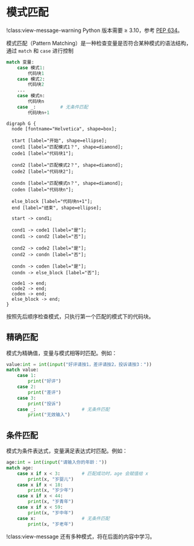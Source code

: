 # 模式匹配

!class:view-message-warning
Python 版本需要 $\geq$ 3.10，参考 [PEP 634](https://peps.python.org/pep-0634/)。

模式匹配（Pattern Matching）是一种检查变量是否符合某种模式的语法结构，通过 `match` 和 `case` 进行控制

```python
match 变量:
    case 模式1:
        代码块1
    case 模式2:
        代码块2
    ...
    case 模式n:
        代码块n
    case _:         # 无条件匹配
        代码块n+1
```

```graphviz
digraph G {
  node [fontname="Helvetica", shape=box];

  start [label="开始", shape=ellipse];
  cond1 [label="匹配模式1？", shape=diamond];
  code1 [label="代码块1"];
  
  cond2 [label="匹配模式2？", shape=diamond];
  code2 [label="代码块2"];

  condn [label="匹配模式n？", shape=diamond];
  coden [label="代码块n"];
  
  else_block [label="代码块n+1"];
  end [label="结束", shape=ellipse];

  start -> cond1;

  cond1 -> code1 [label="是"];
  cond1 -> cond2 [label="否"];

  cond2 -> code2 [label="是"];
  cond2 -> condn [label="否"];

  condn -> coden [label="是"];
  condn -> else_block [label="否"];

  code1 -> end;
  code2 -> end;
  coden -> end;
  else_block -> end;
}
```

按照先后顺序检查模式，只执行第一个匹配的模式下的代码块。

## 精确匹配

模式为精确值，变量与模式相等时匹配。例如：  

```python shift 3
value:int = int(input("好评请按1，差评请按2，投诉请按3："))
match value:
    case 1:
        print("好评")
    case 2:
        print("差评")
    case 3:
        print("投诉")
    case _:                 # 无条件匹配
        print("无效输入")
```

## 条件匹配

模式为条件表达式，变量满足表达式时匹配。例如：

```python shift 71
age:int = int(input("请输入你的年龄："))
match age:
    case x if x < 3:        # 匹配成功时，age 会赋值给 x
        print(x, "岁婴儿")
    case x if x < 18:
        print(x, "岁少年")
    case x if x < 44:
        print(x, "岁青年")
    case x if x < 59:
        print(x, "岁中年")
    case x:                 # 无条件匹配
        print(x, "岁老年")
```

!class:view-message
还有多种模式，将在后面的内容中学习。

